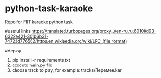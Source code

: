# python-task-karaoke
Repo for FIIT karaoke python task

#useful links
https://translated.turbopages.org/proxy_u/en-ru.ru.60108d93-6322e421-301b6b31-74722d776562/https/en.wikipedia.org/wiki/LRC_(file_format)

#deploy
1. pip install -r requirements.txt
2. execute main.py file
3. choose track to play, for example: tracks/Перемен.kar

